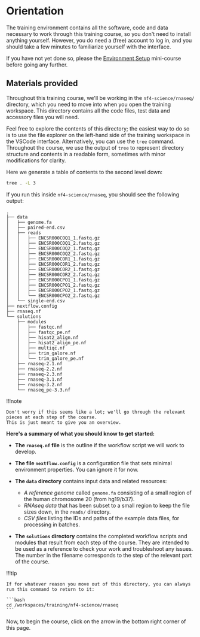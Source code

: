 # Orientation

The training environment contains all the software, code and data necessary to work through this training course, so you don't need to install anything yourself.
However, you do need a (free) account to log in, and you should take a few minutes to familiarize yourself with the interface.

If you have not yet done so, please the [Environment Setup](../../envsetup/) mini-course before going any further.

## Materials provided

Throughout this training course, we'll be working in the `nf4-science/rnaseq/` directory, which you need to move into when you open the training workspace.
This directory contains all the code files, test data and accessory files you will need.

Feel free to explore the contents of this directory; the easiest way to do so is to use the file explorer on the left-hand side of the training workspace in the VSCode interface.
Alternatively, you can use the `tree` command.
Throughout the course, we use the output of `tree` to represent directory structure and contents in a readable form, sometimes with minor modifications for clarity.

Here we generate a table of contents to the second level down:

```bash
tree . -L 3
```

If you run this inside `nf4-science/rnaseq`, you should see the following output:

```console title="Directory contents"
.
├── data
│   ├── genome.fa
│   ├── paired-end.csv
│   ├── reads
│   │   ├── ENCSR000COQ1_1.fastq.gz
│   │   ├── ENCSR000COQ1_2.fastq.gz
│   │   ├── ENCSR000COQ2_1.fastq.gz
│   │   ├── ENCSR000COQ2_2.fastq.gz
│   │   ├── ENCSR000COR1_1.fastq.gz
│   │   ├── ENCSR000COR1_2.fastq.gz
│   │   ├── ENCSR000COR2_1.fastq.gz
│   │   ├── ENCSR000COR2_2.fastq.gz
│   │   ├── ENCSR000CPO1_1.fastq.gz
│   │   ├── ENCSR000CPO1_2.fastq.gz
│   │   ├── ENCSR000CPO2_1.fastq.gz
│   │   └── ENCSR000CPO2_2.fastq.gz
│   └── single-end.csv
├── nextflow.config
├── rnaseq.nf
└── solutions
    ├── modules
    │   ├── fastqc.nf
    │   ├── fastqc_pe.nf
    │   ├── hisat2_align.nf
    │   ├── hisat2_align_pe.nf
    │   ├── multiqc.nf
    │   ├── trim_galore.nf
    │   └── trim_galore_pe.nf
    ├── rnaseq-2.1.nf
    ├── rnaseq-2.2.nf
    ├── rnaseq-2.3.nf
    ├── rnaseq-3.1.nf
    ├── rnaseq-3.2.nf
    └── rnaseq_pe-3.3.nf

```

!!!note

    Don't worry if this seems like a lot; we'll go through the relevant pieces at each step of the course.
    This is just meant to give you an overview.

**Here's a summary of what you should know to get started:**

- **The `rnaseq.nf` file** is the outline if the workflow script we will work to develop.

- **The file `nextflow.config`** is a configuration file that sets minimal environment properties. You can ignore it for now.

- **The `data` directory** contains input data and related resources:

  - _A reference genome_ called `genome.fa` consisting of a small region of the human chromosome 20 (from hg19/b37).
  - _RNAseq data_ that has been subset to a small region to keep the file sizes down, in the `reads/` directory.
  - _CSV files_ listing the IDs and paths of the example data files, for processing in batches.

- **The `solutions` directory** contains the completed workflow scripts and modules that result from each step of the course.
  They are intended to be used as a reference to check your work and troubleshoot any issues.
  The number in the filename corresponds to the step of the relevant part of the course.

!!!tip

    If for whatever reason you move out of this directory, you can always run this command to return to it:

    ```bash
    cd /workspaces/training/nf4-science/rnaseq
    ```

Now, to begin the course, click on the arrow in the bottom right corner of this page.
